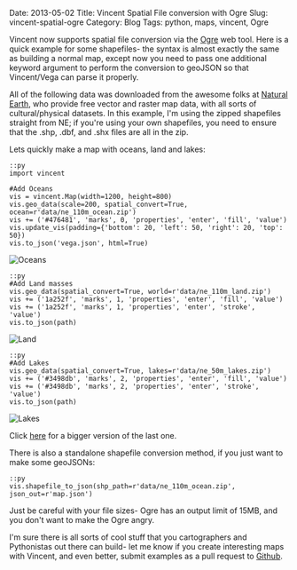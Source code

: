 Date: 2013-05-02
Title: Vincent Spatial File conversion with Ogre
Slug: vincent-spatial-ogre
Category: Blog
Tags: python, maps, vincent, Ogre

Vincent now supports spatial file conversion via the [Ogre](http://ogre.adc4gis.com/) web tool. Here is a quick example for some shapefiles- the syntax is almost exactly the same as building a normal map, except now you need to pass one additional keyword argument to perform the conversion to geoJSON so that Vincent/Vega can parse it properly. 

All of the following data was downloaded from the awesome folks at [Natural Earth](http://www.naturalearthdata.com/), who provide free vector and raster map data, with all sorts of cultural/physical datasets. In this example, I'm using the zipped shapefiles straight from NE; if you're using your own shapefiles, you need to ensure that the .shp, .dbf, and .shx files are all in the zip. 

Lets quickly make a map with oceans, land and lakes: 

    ::py
    import vincent

    #Add Oceans
    vis = vincent.Map(width=1200, height=800)
    vis.geo_data(scale=200, spatial_convert=True, ocean=r'data/ne_110m_ocean.zip')
    vis += ('#476481', 'marks', 0, 'properties', 'enter', 'fill', 'value')
    vis.update_vis(padding={'bottom': 20, 'left': 50, 'right': 20, 'top': 50})
    vis.to_json('vega.json', html=True)

![Oceans](http://farm9.staticflickr.com/8127/8704086440_aa73f96040_z.jpg)

    ::py
    #Add Land masses
    vis.geo_data(spatial_convert=True, world=r'data/ne_110m_land.zip')
    vis += ('1a252f', 'marks', 1, 'properties', 'enter', 'fill', 'value')
    vis += ('1a252f', 'marks', 1, 'properties', 'enter', 'stroke', 'value')
    vis.to_json(path)
    
![Land](http://farm9.staticflickr.com/8408/8704086426_9377d8cff1_z.jpg)
    
    ::py
    #Add Lakes
    vis.geo_data(spatial_convert=True, lakes=r'data/ne_50m_lakes.zip')
    vis += ('#3498db', 'marks', 2, 'properties', 'enter', 'fill', 'value')
    vis += ('#3498db', 'marks', 2, 'properties', 'enter', 'stroke', 'value')
    vis.to_json(path)
    
![Lakes](http://farm9.staticflickr.com/8554/8704086410_28abf14af8_z.jpg)

Click [here](http://farm9.staticflickr.com/8554/8704086410_78e6cb0222_o.jpg) for a bigger version of the last one. 

There is also a standalone shapefile conversion method, if you just want to make some geoJSONs: 

    ::py
    vis.shapefile_to_json(shp_path=r'data/ne_110m_ocean.zip', json_out=r'map.json')
    
Just be careful with your file sizes- Ogre has an output limit of 15MB, and you don't want to make the Ogre angry. 

I'm sure there is all sorts of cool stuff that you cartographers and Pythonistas out there can build- let me know if you create interesting maps with Vincent, and even better, submit examples as a pull request to [Github](https://github.com/wrobstory/vincent).




